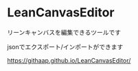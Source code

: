 # LeanCanvasEditor

リーンキャンバスを編集できるツールです

jsonでエクスポート/インポートができます

https://githaap.github.io/LeanCanvasEditor/
